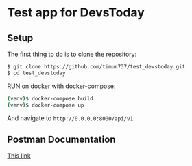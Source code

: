 # Test app for DevsToday

## Setup

The first thing to do is to clone the repository:

```sh
$ git clone https://github.com/timur737/test_devstoday.git
$ cd test_devstoday
```
RUN on docker with docker-compose: 
```sh
(venv)$ docker-compose build
(venv)$ docker-compose up
```
And navigate to `http://0.0.0.0:8000/api/v1`.

## Postman Documentation
[This link](https://documenter.getpostman.com/view/15595805/Tzedi5f5)

